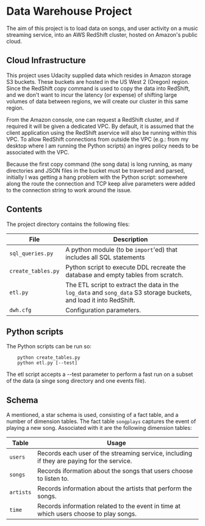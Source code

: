 # Data Warehouse Project

The aim of this project is to load data on songs, and user activity on a music streaming service, 
into an AWS RedShift cluster, hosted on Amazon's  public cloud.

## Cloud Infrastructure

This project uses Udacity supplied data which resides in Amazon storage S3 buckets. These buckets are hosted in the 
US West 2 (Oregon) region. Since the RedShift copy command is used to copy the data into RedShift, and we don't want 
to incur the latency (or expense) of shifting large volumes of data between regions, we will create our cluster in
this same region.

From the Amazon console, one can request a RedShift cluster, and if required it will be given a dedicated VPC.
By default, it is assumed that the client application using the RedShift aservice will also be running within
this VPC. To allow RedShift connections from outside the VPC (e.g.: from my desktop where I am running the Python scripts)
an ingres policy needs to be associated with the VPC.

Because the first copy command (the song data) is long running, as many directories and JSON files in the bucket must be 
traversed and parsed, initially I was getting a hang problem with the Python script: somewhere along the route the connection 
and TCP keep alive parameters were added to the connection string to work around the issue.

## Contents

The project directory contains the following files:

| File | Description |
| ---- | ----------- |
| `sql_queries.py` | A python module (to be `import`'ed) that includes all SQL statements |
| `create_tables.py` | Python script to execute DDL recreate the database and empty tables from scratch. |
| `etl.py` | The ETL script to extract the data in the `log_data` and `song_data` S3 storage buckets, and load it into RedShift. |
| `dwh.cfg` | Configuration parameters. |

## Python scripts

The Python scripts can be run so:

```
    python create_tables.py
    python etl.py [--test]
```

The etl script accepts a --test parameter to perform a fast run on a subset of the data (a singe song directory and one events file).

## Schema

A mentioned, a star schema is used, consisting of a fact table, and a number of dimension tables.
The fact table `songplays` captures the event of playing a new song. Associated with it are the following dimension tables:

| Table | Usage |
| ----- | ----- |
| `users` | Records each user of the streaming service, including if they are paying for the service. |
| `songs` | Records iformation about the songs that users choose to listen to. |
| `artists` | Records information about the artists that perform the songs. |
| `time` | Records information related to the event in time at which users choose to play songs. |
